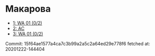 # Макарова
- [1: WA 01 (0/2)](1.md)
- [2: AC](2.md)
- [3: WA 01 (0/2)](3.md)

Commit: 15f64ae1577a4ca7c3b99a2a5c2a64ed29e778f6
 fetched at: 20201222-144404
